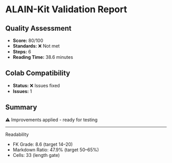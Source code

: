 # ALAIN-Kit Validation Report

## Quality Assessment
- **Score:** 80/100
- **Standards:** ❌ Not met
- **Steps:** 6
- **Reading Time:** 38.6 minutes

## Colab Compatibility
- **Status:** ❌ Issues fixed
- **Issues:** 1

## Summary
⚠️ Improvements applied - ready for testing

---
Readability
- FK Grade: 8.6 (target 14–20)
- Markdown Ratio: 47.9% (target 50–65%)
- Cells: 33 (length gate)
